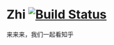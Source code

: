 # Zhi [![Build Status](https://travis-ci.org/hkcmly/Zhi.svg?branch=master)](tps://travis-ci.org/hkcmly/Zhi/)
来来来，我们一起看知乎